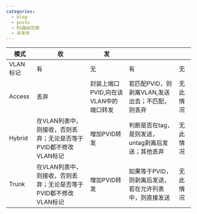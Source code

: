 ```yaml
---
categories:
  - blog
  - posts
  - RS路由交换
  - 未发布
---
```


| 模式     | 收                                      | 发                       |                               |      |
| ------ | -------------------------------------- | ----------------------- | ----------------------------- | ---- |
| VLAN标记 | 有                                      | 无                       | 有                             | 无    |
| Access | 丢弃                                     | 封装上端口PVID,向在该VLAN中的端口转发 | 若匹配PVID，则剥离VLAN,发送出去；不匹配，则丢弃  | 无此情况 |
| Hybrid | 在VLAN列表中，则接收，否则丢弃；无论是否等于PVID都不修改VLAN标记 | 增加PVID转发                | 判断是否在tag，是则发送，untag剥离后发送；其他丢弃 | 无此情况 |
| Trunk  | 在VLAN列表中，则接收，否则丢弃；无论是否等于PVID都不修改VLAN标记 | 增加PVID转发                | 如果等于PVID，则剥离后发送，若在允许列表中，则直接发送 | 无此情况 |